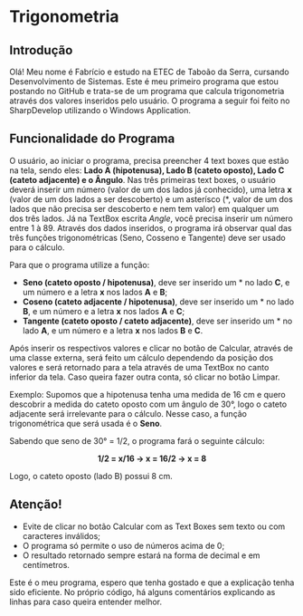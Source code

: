 # Trigonometria
## Introdução
Olá! Meu nome é Fabrício e estudo na ETEC de Taboão da Serra, cursando Desenvolvimento de Sistemas. Este é meu primeiro programa que estou postando no GitHub e trata-se de um programa que calcula trigonometria através dos valores inseridos pelo usuário. O programa a seguir foi feito no SharpDevelop utilizando o Windows Application.
&nbsp;

## Funcionalidade do Programa
O usuário, ao iniciar o programa, precisa preencher 4 text boxes que estão na tela, sendo eles: **Lado A (hipotenusa), Lado B (cateto oposto), Lado C (cateto adjacente) e o Ângulo**. Nas três primeiras text boxes, o usuário deverá inserir um número (valor de um dos lados já conhecido), uma letra **x** (valor de um dos lados a ser descoberto) e um asterísco (\*, valor de um dos lados que não precisa ser descoberto e nem tem valor) em qualquer um dos três lados. Já na TextBox escrita *Angle*, você precisa inserir um número entre 1 à 89. Através dos dados inseridos, o programa irá observar qual das três funções trigonométricas (Seno, Cosseno e Tangente) deve ser usado para o cálculo.

Para que o programa utilize a função:
- **Seno (cateto oposto / hipotenusa)**, deve ser inserido um \* no lado **C**, e um número e a letra **x** nos lados **A** e **B**;
- **Coseno (cateto adjacente / hipotenusa)**, deve ser inserido um \* no lado **B**, e um número e a letra **x** nos lados **A** e **C**;
- **Tangente (cateto oposto / cateto adjacente)**, deve ser inserido um \* no lado **A**, e um número e a letra **x** nos lados **B** e **C**.

Após inserir os respectivos valores e clicar no botão de Calcular, através de uma classe externa, será feito um cálculo dependendo da posição dos valores e será retornado para a tela através de uma TextBox no canto inferior da tela. Caso queira fazer outra conta, só clicar no botão Limpar.

Exemplo:
Supomos que a hipotenusa tenha uma medida de 16 cm e quero descobrir a medida do cateto oposto com um ângulo de 30°, logo o cateto adjacente será irrelevante para o cálculo. Nesse caso, a função trigonométrica que será usada é o **Seno**.

Sabendo que seno de 30° = 1/2, o programa fará o seguinte cálculo:

<p align=center> <b> 1/2 = x/16 → x = 16/2 → x = 8 </b> </p>

Logo, o cateto oposto (lado B) possui 8 cm.

## Atenção!
- Evite de clicar no botão Calcular com as Text Boxes sem texto ou com caracteres inválidos;
- O programa só permite o uso de números acima de 0;
- O resultado retornado sempre estará na forma de decimal e em centímetros.

Este é o meu programa, espero que tenha gostado e que a explicação tenha sido eficiente. No próprio código, há alguns comentários explicando as linhas para caso queira entender melhor.
